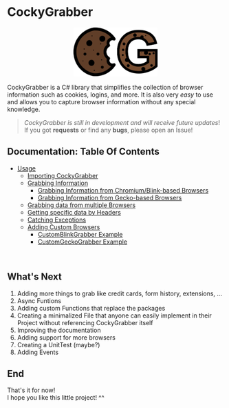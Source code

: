 # CockyGrabber

<p align="center">
  <img src="./docs/ressources/CG_Logo.png"
    alt="Markdown CockyGrabber icon"
    style="width: 39%;" />
</p>

CockyGrabber is a C# library that simplifies the collection of browser information such as cookies, logins, and more. It is also very *easy* to use and allows you to capture browser information without any special knowledge.

> *CockyGrabber is still in development and will receive future updates*! </br>
> If you got **requests** or find any **bugs**, please open an Issue!

## Documentation: Table Of Contents

* [Usage](./docs/usage.md)
  * [Importing CockyGrabber](./docs/usage.md#importing-cockygrabber)
  * [Grabbing Information](./docs/usage.md#grabbing-information)
    * [Grabbing Information from Chromium/Blink-based Browsers](./docs/usage.md#grabbing-information-from-chromiumblink-based-browsers)
    * [Grabbing Information from Gecko-based Browsers](./docs/usage.md#grabbing-information-from-gecko-based-browsers)
  * [Grabbing data from multiple Browsers](./docs/usage.md#grabbing-data-from-multiple-browsers)
  * [Getting specific data by Headers](./docs/usage.md#getting-specific-data-by-headers)
  * [Catching Exceptions](./docs/usage.md#catching-exceptions)
  * [Adding Custom Browsers](./docs/usage.md#adding-custom-browsers)
    * [CustomBlinkGrabber Example](./docs/usage.md#customblinkgrabber-example)
    * [CustomGeckoGrabber Example](./docs/usage.md#customgeckograbber-example)

</br>

## What's Next

1. Adding more things to grab like credit cards, form history, extensions, ...
2. Async Funtions
3. Adding custom Functions that replace the packages
4. Creating a minimalized File that anyone can easily implement in their Project without referencing CockyGrabber itself
5. Improving the documentation
6. Adding support for more browsers
7. Creating a UnitTest (maybe?)
8. Adding Events

## End

That's it for now!</br>
I hope you like this little project! ^^
